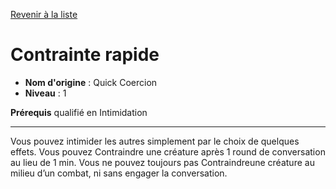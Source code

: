 [Revenir à la liste](list.md)

# Contrainte rapide

 * **Nom d'origine** : Quick Coercion
 * **Niveau** : 1


<p><strong>Prérequis</strong> qualifié en Intimidation</p>
<hr>
<p>Vous pouvez intimider les autres simplement par le choix de quelques
effets. Vous pouvez Contraindre une créature après 1 round de conversation au lieu de 1 min. Vous ne pouvez toujours pas Contraindreune créature au milieu d’un combat, ni sans engager la conversation.</p>